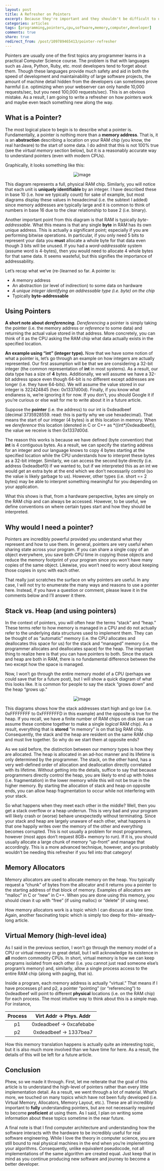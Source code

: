 ```yaml
---
layout: post
title: A Refresher on Pointers
excerpt: Because they're important and they shouldn't be difficult to understand!
categories: articles
tags: [programming,pointers,cpu,software,memory,computer,developer]
comments: true
share: true
redirect_from: /post/109789465413/pointer-refresher
---
```


<p>Pointers are usually one of the first topics any programmer learns in a practical Computer Science course. The problem is that with languages such as Java, Python, Ruby, etc. most developers tend to forget about them. Though these languages provide much safety and aid in both the speed of development and maintainability of large software projects, the amount of machine detail hidden from the developers can sometimes prove harmful (i.e. optimizing when your webserver can only handle 10,000 requests/sec, but you need 100,000 requests/sec). This is an obvious mistake. As a result, I am going to write a refresher on how pointers work and maybe even teach something new along the way.</p><h2>What is a Pointer?</h2><p>The most logical place to begin is to describe what a pointer is. Fundamentally, a pointer is nothing more than a <b>memory address</b>. That is, it is an <b>abstraction</b> describing a location on your RAM chip (you know, the real hardware) to the start of some data. I do admit that this is not 100% true (see the <i>virtual memory</i> section below), but it is a reasonably accurate way to understand pointers (even with modern CPUs).</p><p>Graphically, it looks something like this:</p><p style="text-align:center"><img src="/images/virtual-memory-pointer.png" alt="image"/></p><p>This diagram represents a full, physical RAM chip. Similarly, you will notice that each unit is <b>uniquely identifiable </b>by an integer. I have described these in base 10 (i.e. how we typically count) for sake of example, but most diagrams display these values in hexadecimal (i.e. the subtext I added) since memory addresses are typically large and it is common to think of numbers in base 16 due to the clear relationship to base 2 (i.e. binary).</p><p>Another important point from this diagram is that RAM is typically <i>byte-addressable</i>. What this means is that any single <b>byte</b> in RAM has its own unique address. This is actually a significant point; especially if you are performing bitwise operations. In particular, if you only need 5 bits to represent your data you <b>must</b> allocate a whole byte for that data even though 3 bits will be unused. If you had a <i>word-addressable</i> system (assume word is 4-bytes), then you would need to allocate 4 whole bytes for that same data. It seems wasteful, but this signifies the importance of addressability.</p><p>Let&rsquo;s recap what we&rsquo;ve (re-)learned so far. A pointer is:</p><ul><li>A memory address<br/></li><li>An abstraction (or level of indirection) to some data on hardware</li><li><i>A unique integer identifying an addressable type (i.e. byte) on the chip</i></li><li>Typically <b>byte-addressable</b></li></ul><h2>Using Pointers</h2><p><b>A short note about </b><i><b>dereferencing.</b> Dereferencing</i> a pointer is simply taking the pointer (i.e. the memory address or <i>reference</i> to some data) and returning the actual value stored in that address. More concretely, you can think of it as the CPU asking the RAM chip what data actually exists in the specified location.</p><p><b>An example using &ldquo;int&rdquo; (integer type). </b>Now that we have some notion of what a pointer is, let&rsquo;s go through an example on how integers are actually represented. Our first assumption will be that we are considering a 32-bit integer (the common representation of <b>int</b> in most systems). As a result, our data type has a size of <b>4</b> bytes. Additionally, we will assume we have a 32-bit address space even though 64-bit is no different except addresses are longer (i.e. they have 64-bits). We will assume the value stored in our integer is 322424845 (hex: 0x1337d00d). Finally, if you know what endianess is, we&rsquo;re ignoring it for now. If you don&rsquo;t, you should Google it if you&rsquo;re curious or else wait for me to write about it in a future article.</p><p>Suppose the <b>pointer</b> (i.e. the address) to our int is 0xdeadbeef (decimal 3735928559. read: this is partly why we use hexadecimal). That means the start of our integer (4 bytes) is at this location in memory. When we <i>dereference</i> this location (denoted in C or C++ as *((int*)0xdeadbeef)), the value we receive is then 0x1337d00d.</p><p>The reason this works is because we have defined (byte convention) that <b>int</b> is 4 contiguous bytes. As a result, we can specify the starting address for an integer and our language knows to copy 4 bytes starting at the specified location while the CPU understands how to interpret these bytes as a 32-bit integer. Similarly, we can access the second byte directly (i.e. address 0xdeadbef0) if we wanted to, but if we interpreted this as an int we would get an extra byte at the end which we don&rsquo;t necessarily control (so the value is likely garbage to us). However, other types (i.e. short == 2 bytes) may be able to interpret something meaningful for you depending on your application.</p><p>What this shows is that, from a hardware perspective, bytes are simply on the RAM chip and can always be accessed. However, to be useful, we define conventions on where certain types start and how they should be interpreted.</p><h2>Why would I need a pointer?</h2><p>Pointers are incredibly powerful provided you understand what they represent and how to use them. In general, pointers are very useful when sharing state across your program. If you can share a single copy of an object everywhere, you save both CPU time in copying those objects and reduce the memory footprint of your program since you won&rsquo;t have many copies of the same object. Likewise, you won&rsquo;t need to worry about keeping those copies in sync with each other.</p><p>That really just scratches the surface on why pointers are useful. In any case, I will not try to enumerate the many ways and reasons to use a pointer here. Instead, if you have a question or comment, please leave it in the comments below and I&rsquo;ll answer it there.</p><h2>Stack vs. Heap (and using pointers)</h2><p>In the context of pointers, you will often hear the terms &ldquo;stack&rdquo; and &ldquo;heap.&rdquo; These terms refer to how memory is managed in a CPU and do not actually refer to the underlying data structures used to implement them. They can be thought of as &ldquo;automatic&rdquo; memory (i.e. the CPU allocates and deallocates this space for us) for the stack and &ldquo;managed&rdquo; memory (i.e. the programmer allocates and deallocates space) for the heap. The important thing to realize here is that you can have pointers to both. Since the stack and heap are both in RAM, there is no fundamental difference between the two except how the space is managed.</p><p>Now, I won&rsquo;t go through the entire memory model of a CPU (perhaps we could save that for a future post), but I will show a quick diagram of what this looks like. It is common for people to say the stack &ldquo;grows down&rdquo; and the heap &ldquo;grows up.&quot; </p><p style="text-align:center"><img src="/images/memory-layout.png" alt="image"/></p><p>This diagrams shows how the stack addresses start high and go low (i.e. 0xFFFFFFFF to 0xFFFFFFFD in this example) and the opposite is true for the heap. If you recall, we have a finite number of RAM chips on disk (we can assume these combine together to make a single <i>logical</i> RAM chip). As a result, everything that is <b>stored</b> &quot;in memory&rdquo; is on that big RAM chip. Consequently, the stack and the heap are resident on the same RAM chip and must live together. So why do we start them at opposite ends?</p><p>As we said before, the distinction between our memory types is how they are allocated. The heap is allocated in an ad-hoc manner and its lifetime is only determined by the programmer. The stack, on the other hand, has a very well-defined order of allocation and deallocation directly correlated with its lifetime. Without getting into the details, suffice to say that because programmers directly control the heap, you are likely to end up with holes (i.e. fragmentation) in the lower memory while this will not be true in the higher memory. By starting the allocation of stack and heap on opposite ends, you can allow heap fragmentation to occur while not interfering with your stack.</p><p>So what happens when they meet each other in the middle? Well, then you get a stack overflow or a heap underrun. This is very bad and your program will likely crash or (worse) behave unexpectedly without terminating. Since your stack and heap are largely unaware of each other, what happens is that one happily writes over the memory of the other and everything becomes corrupted. This is not usually a problem for most programmers, however (most apps don&rsquo;t request 8GB+ memory to run). If it is, you should usually allocate a large chunk of memory &ldquo;up-front&rdquo; and manage that accordingly. This is a more advanced technique, however, and you probably wouldn&rsquo;t be needing this refresher if you fell into that category!</p><h2>Memory Allocators</h2><p>Memory allocators are used to allocate memory on the heap. You typically request a &ldquo;chunk&rdquo; of bytes from the allocator and it returns you a pointer to the starting address of that block of memory. Examples of allocators are &ldquo;malloc&rdquo; in C or &ldquo;new&rdquo; in C++. When you are done using this memory, you should clean it up with &ldquo;free&rdquo; (if using malloc) or &ldquo;delete&rdquo; (if using new).</p><p>How memory allocators work is a topic which I can discuss at a later time. Again, another fascinating topic which is simply too deep for this&ndash; already&ndash; long article.</p><h2>Virtual Memory (high-level idea)</h2><p>As I said in the previous section, I won&rsquo;t go through the memory model of a CPU or virtual memory in great detail, but I will acknowledge its existence in <b>all</b> modern commodity CPUs. In short, virtual memory is how we can keep programs isolated from each other (i.e. you cannot just read someone else&rsquo;s program&rsquo;s memory) and, similarly, allow a single process access to the entire RAM chip (along with paging, that is).</p><p>Inside a program, each memory address is actually &ldquo;virtual.&rdquo; That means if I have processes p1 and p2, a pointer &ldquo;pointing&rdquo; (or &ldquo;referencing&rdquo;) to 0xdeadbeef will point to different <b>physical</b> locations (i.e. on the RAM chip) for each process. The most intuitive way to think about this is a simple map. For instance,</p>

| Process | Virt Addr -> Phys. Addr |
|:-------:|:-----------------------:|
| p1      |  0xdeadbeef -> 0xcafebabe |
| p2      | 0xdeadbeef -> 1337bea7  |

<p>How this memory translation happens is actually quite an interesting topic, but it is also much more involved than we have time for here. As a result, the details of this will be left for a future article.</p><h2>Conclusion</h2><p>Phew, so we made it through. First, let me reiterate that the goal of this article is to understand the high-level of pointers rather than every little implementation detail. As a result, we went through a lot of material. What&rsquo;s more, we touched on many topics which have not been fully developed (i.e. Virtual Memory, Allocators, Memory Layout, etc.). These are all incredibly important to <b>fully</b> understanding pointers, but are not necessarily required to become <b>proficient</b> at using them. As I said, I plan on writing some information about these topics sometime in the near future.</p><p>A final note is that I find computer architecture and understanding how the software interacts with the hardware to be incredibly useful for real software engineering. While I love the theory in computer science, you are still bound to real physical machines in the end when you&rsquo;re implementing your algorithms. Consequently, unlike equivalent pseudocode, not all implementations of the same algorithm are created equal. Just keep that in mind as you continue producing new software and journey to become a better developer.</p>
